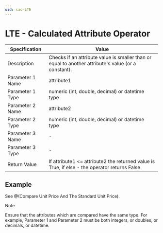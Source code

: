 ```yaml
---
uid: cao-LTE
---
```


# LTE - Calculated Attribute Operator

| Specification         | Value                                                        |
| --------------------- | ------------------------------------------------------------ |
| Description           | Checks if an attribute value is smaller than or equal to another attribute's value (or a constant).          |
| Parameter 1 Name      | attribute1                                                        |
| Parameter 1 Type      | numeric (int, double, decimal) or datetime type                                  |
| Parameter 2 Name      | attribute2                                                            |
| Parameter 2 Type      | numeric (int, double, decimal) or datetime type                                                            |
| Parameter 3 Name      | -                                                            |
| Parameter 3 Type      | -                                                            |
| Return Value          | If attribute1 <= attribute2 the returned value is True, if else - the operator returns False.                                                          |


## Example

See @(Compare Unit Price And The Standard Unit Price).

> [!NOTE]
> Ensure that the attributes which are compared have the same type. For example, Parameter 1 and Parameter 2 must be both integers, or doubles, or decimals, or datetime.
